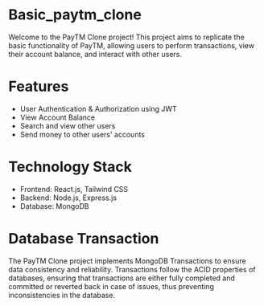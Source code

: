 # Basic_paytm_clone
Welcome to the PayTM Clone project! This project aims to replicate the basic functionality of PayTM, allowing users to perform transactions, view their account balance, and interact with other users.
# Features
- User Authentication & Authorization using JWT
- View Account Balance
- Search and view other users
- Send money to other users' accounts
# Technology Stack
- Frontend: React.js, Tailwind CSS
- Backend: Node.js, Express.js
- Database: MongoDB
# Database Transaction
 The PayTM Clone project implements MongoDB Transactions to ensure data consistency and reliability. Transactions follow the ACID properties of databases, ensuring that transactions are either fully completed and 
 committed or reverted back in case of issues, thus preventing inconsistencies in the database.

